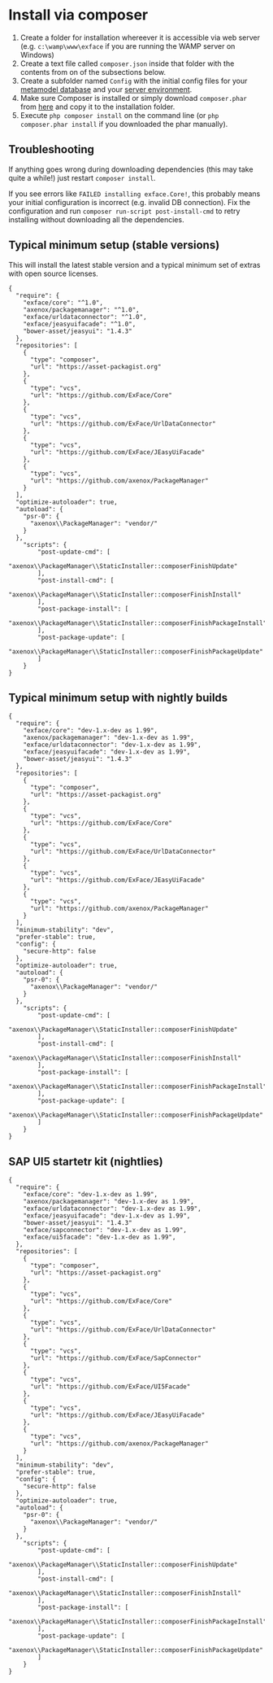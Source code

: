 # Install via composer

1. Create a folder for installation whereever it is accessible via web server (e.g. `c:\wamp\www\exface` if you are running the WAMP server on Windows)
2. Create a text file called `composer.json` inside that folder with the contents from on of the subsections below. 
3. Create a subfolder named `Config` with the initial config files for your [metamodel database](Configure_metamodel_DB.md) and your [server environment](Initial_configuration.md).
4. Make sure Composer is installed or simply download `composer.phar` from [here](https://getcomposer.org/download/) and copy it to the installation folder.
5. Execute `php composer install` on the command line (or `php composer.phar install` if you downloaded the phar manually).

## Troubleshooting

If anything goes wrong during downloading dependencies (this may take quite a while!) just restart `composer install`.

If you see errors like `FAILED installing exface.Core!`, this probably means your initial configuration is incorrect (e.g. invalid DB connection). Fix the configuration and run `composer run-script post-install-cmd` to retry installing without downloading all the dependencies.
	
## Typical minimum setup (stable versions)

This will install the latest stable version and a typical minimum set of extras with open source licenses. 

```
{
  "require": {
    "exface/core": "^1.0",
    "axenox/packagemanager": "^1.0",
    "exface/urldataconnector": "^1.0",
    "exface/jeasyuifacade": "^1.0",
    "bower-asset/jeasyui": "1.4.3"
  },
  "repositories": [
    {
      "type": "composer",
      "url": "https://asset-packagist.org"
    },
    {
      "type": "vcs",
      "url": "https://github.com/ExFace/Core"
    },
    {
      "type": "vcs",
      "url": "https://github.com/ExFace/UrlDataConnector"
    },
    {
      "type": "vcs",
      "url": "https://github.com/ExFace/JEasyUiFacade"
    },
    {
      "type": "vcs",
      "url": "https://github.com/axenox/PackageManager"
    }
  ],
  "optimize-autoloader": true,
  "autoload": {
    "psr-0": {
      "axenox\\PackageManager": "vendor/"
    }
  },
	"scripts": {
	    "post-update-cmd": [
	        "axenox\\PackageManager\\StaticInstaller::composerFinishUpdate"
	    ],
	    "post-install-cmd": [
	        "axenox\\PackageManager\\StaticInstaller::composerFinishInstall"
	    ],
	    "post-package-install": [
	        "axenox\\PackageManager\\StaticInstaller::composerFinishPackageInstall"
	    ],
	    "post-package-update": [
	        "axenox\\PackageManager\\StaticInstaller::composerFinishPackageUpdate"
	    ]
	}
}
```

## Typical minimum setup with nightly builds

```
{
  "require": {
    "exface/core": "dev-1.x-dev as 1.99",
    "axenox/packagemanager": "dev-1.x-dev as 1.99",
    "exface/urldataconnector": "dev-1.x-dev as 1.99",
    "exface/jeasyuifacade": "dev-1.x-dev as 1.99",
    "bower-asset/jeasyui": "1.4.3"
  },
  "repositories": [
    {
      "type": "composer",
      "url": "https://asset-packagist.org"
    },
    {
      "type": "vcs",
      "url": "https://github.com/ExFace/Core"
    },
    {
      "type": "vcs",
      "url": "https://github.com/ExFace/UrlDataConnector"
    },
    {
      "type": "vcs",
      "url": "https://github.com/ExFace/JEasyUiFacade"
    },
    {
      "type": "vcs",
      "url": "https://github.com/axenox/PackageManager"
    }
  ],
  "minimum-stability": "dev",
  "prefer-stable": true,
  "config": {
    "secure-http": false
  },
  "optimize-autoloader": true,
  "autoload": {
    "psr-0": {
      "axenox\\PackageManager": "vendor/"
    }
  },
	"scripts": {
	    "post-update-cmd": [
	        "axenox\\PackageManager\\StaticInstaller::composerFinishUpdate"
	    ],
	    "post-install-cmd": [
	        "axenox\\PackageManager\\StaticInstaller::composerFinishInstall"
	    ],
	    "post-package-install": [
	        "axenox\\PackageManager\\StaticInstaller::composerFinishPackageInstall"
	    ],
	    "post-package-update": [
	        "axenox\\PackageManager\\StaticInstaller::composerFinishPackageUpdate"
	    ]
	}
}
```

## SAP UI5 startetr kit (nightlies)

```
{
  "require": {
    "exface/core": "dev-1.x-dev as 1.99",
    "axenox/packagemanager": "dev-1.x-dev as 1.99",
    "exface/urldataconnector": "dev-1.x-dev as 1.99",
    "exface/jeasyuifacade": "dev-1.x-dev as 1.99",
    "bower-asset/jeasyui": "1.4.3"
    "exface/sapconnector": "dev-1.x-dev as 1.99",
    "exface/ui5facade": "dev-1.x-dev as 1.99",
  },
  "repositories": [
    {
      "type": "composer",
      "url": "https://asset-packagist.org"
    },
    {
      "type": "vcs",
      "url": "https://github.com/ExFace/Core"
    },
    {
      "type": "vcs",
      "url": "https://github.com/ExFace/UrlDataConnector"
    },
    {
      "type": "vcs",
      "url": "https://github.com/ExFace/SapConnector"
    },
    {
      "type": "vcs",
      "url": "https://github.com/ExFace/UI5Facade"
    },
    {
      "type": "vcs",
      "url": "https://github.com/ExFace/JEasyUiFacade"
    },
    {
      "type": "vcs",
      "url": "https://github.com/axenox/PackageManager"
    }
  ],
  "minimum-stability": "dev",
  "prefer-stable": true,
  "config": {
    "secure-http": false
  },
  "optimize-autoloader": true,
  "autoload": {
    "psr-0": {
      "axenox\\PackageManager": "vendor/"
    }
  },
	"scripts": {
	    "post-update-cmd": [
	        "axenox\\PackageManager\\StaticInstaller::composerFinishUpdate"
	    ],
	    "post-install-cmd": [
	        "axenox\\PackageManager\\StaticInstaller::composerFinishInstall"
	    ],
	    "post-package-install": [
	        "axenox\\PackageManager\\StaticInstaller::composerFinishPackageInstall"
	    ],
	    "post-package-update": [
	        "axenox\\PackageManager\\StaticInstaller::composerFinishPackageUpdate"
	    ]
	}
}
```